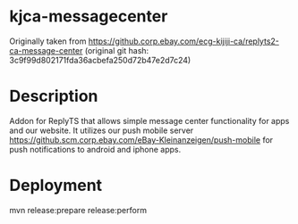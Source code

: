 # kjca-messagecenter

Originally taken from https://github.corp.ebay.com/ecg-kijiji-ca/replyts2-ca-message-center
(original git hash: 3c9f99d802171fda36acbefa250d72b47e2d7c24)

# Description

Addon for ReplyTS that allows simple message center functionality for apps and our website. It utilizes our push mobile server
https://github.scm.corp.ebay.com/eBay-Kleinanzeigen/push-mobile for push notifications to android and iphone apps.



# Deployment
mvn release:prepare release:perform


